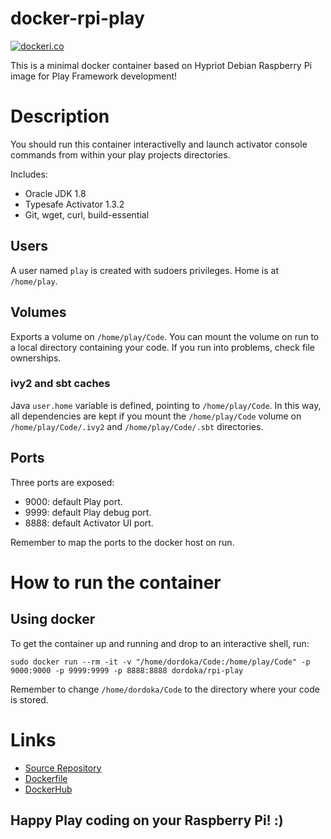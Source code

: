 docker-rpi-play
===============

[![dockeri.co](http://dockeri.co/image/dordoka/rpi-play)](https://registry.hub.docker.com/u/dordoka/rpi-play/)


This is a minimal docker container based on Hypriot Debian Raspberry Pi image for Play Framework development!

# Description
You should run this container interactivelly and launch activator console commands from within your play projects directories.

Includes:

 - Oracle JDK 1.8
 - Typesafe Activator 1.3.2
 - Git, wget, curl, build-essential

## Users
A user named `play` is created with sudoers privileges. Home is at `/home/play`.

## Volumes
Exports a volume on `/home/play/Code`.
You can mount the volume on run to a local directory containing your code. If you run into problems, check file ownerships.

### ivy2 and sbt caches

Java `user.home` variable is defined, pointing to `/home/play/Code`.
In this way, all dependencies are kept if you mount the `/home/play/Code` volume on `/home/play/Code/.ivy2` and `/home/play/Code/.sbt` directories.

## Ports
Three ports are exposed:
 - 9000: default Play port.
 - 9999: default Play debug port.
 - 8888: default Activator UI port.

Remember to map the ports to the docker host on run.

# How to run the container
## Using docker
To get the container up and running and drop to an interactive shell, run:
 
```
sudo docker run --rm -it -v "/home/dordoka/Code:/home/play/Code" -p 9000:9000 -p 9999:9999 -p 8888:8888 dordoka/rpi-play
```
Remember to change `/home/dordoka/Code` to the directory where your code is stored.

# Links

- [Source Repository](https://github.com/cmoro-deusto/docker-rpi-play)
- [Dockerfile](https://github.com/cmoro-deusto/docker-rpi-play/blob/master/Dockerfile)
- [DockerHub](https://registry.hub.docker.com/u/dordoka/rpi-play/)


## Happy Play coding on your Raspberry Pi! :)
